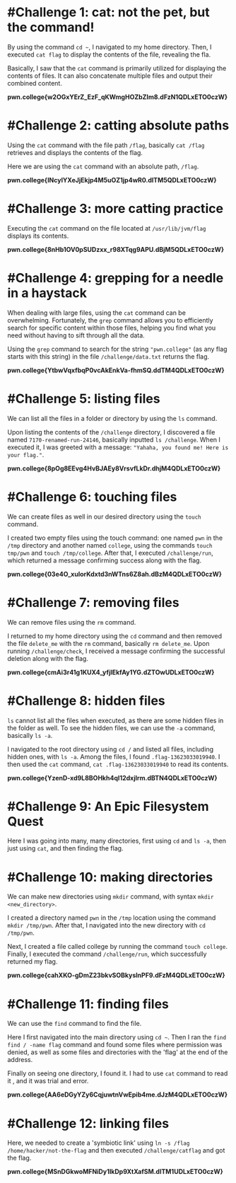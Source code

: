 # #Challenge 1: cat: not the pet, but the command!

By using the command `cd ~`, I navigated to my home directory. Then, I executed `cat flag` to display the contents of the file, revealing the fla.

Basically, I saw that the `cat` command is primarily utilized for displaying the contents of files. It can also concatenate multiple files and output their combined content.

**pwn.college{w2OGxYErZ_EzF_qKWmgHOZbZIm8.dFzN1QDLxETO0czW}**

# #Challenge 2: catting absolute paths

Using the `cat` command with the file path `/flag`, basically `cat /flag` retrieves and displays the contents of the flag.

Here we are using the `cat` command with an absolute path, `/flag`.

**pwn.college{INcylYXeJjEkjp4M5uOZ1jp4wR0.dlTM5QDLxETO0czW}**

# #Challenge 3: more catting practice

Executing the `cat` command on the file located at `/usr/lib/jvm/flag` displays its contents.

**pwn.college{8nHb1OV0pSUDzxx_r98XTqg9APU.dBjM5QDLxETO0czW}**

# #Challenge 4: grepping for a needle in a haystack

When dealing with large files, using the `cat` command can be overwhelming. Fortunately, the `grep` command allows you to efficiently search for specific content within those files, helping you find what you need without having to sift through all the data.

Using the `grep` command to search for the string `"pwn.college"` (as any flag starts with this string) in the file `/challenge/data.txt` returns the flag.

**pwn.college{YtbwVqxfbqP0vcAkEnkVa-fhmSQ.ddTM4QDLxETO0czW}**

# #Challenge 5: listing files

We can list all the files in a folder or directory by using the `ls` command.

Upon listing the contents of the `/challenge` directory, I discovered a file named `7170-renamed-run-24146`, basically inputted `ls /challenge`. When I executed it, I was greeted with a message: `"Yahaha, you found me! Here is your flag."`.

**pwn.college{8pOg8EEvg4HvBJAEy8VrsvfLkDr.dhjM4QDLxETO0czW}**

# #Challenge 6: touching files

We can create files as well in our desired directory using the `touch` command.

I created two empty files using the touch command: one named `pwn` in the `/tmp` directory and another named `college`, using the commands `touch tmp/pwn` and `touch /tmp/college`. After that, I executed `/challenge/run`, which returned a message confirming success along with the flag.

**pwn.college{03e4O_xulorKdxtd3nWTns6Z8ah.dBzM4QDLxETO0czW}**

# #Challenge 7: removing files

We can remove files using the `rm` command.

I returned to my home directory using the `cd` command and then removed the file `delete_me` with the `rm` command, basically `rm delete_me`. Upon running `/challenge/check`, I received a message confirming the successful deletion along with the flag.

**pwn.college{cmAi3r41g1KUX4_yfjlEkfAy1YG.dZTOwUDLxETO0czW}**

# #Challenge 8: hidden files

`ls` cannot list all the files when executed, as there are some hidden files in the folder as well. To see the hidden files, we can use the `-a` command, basically `ls -a`.

I navigated to the root directory using `cd /` and listed all files, including hidden ones, with `ls -a`. Among the files, I found `.flag-13623033019940`. I then used the `cat` command, `cat .flag-13623033019940` to read its contents.

**pwn.college{YzenD-xd9L8BOHkh4qI12dxjlrm.dBTN4QDLxETO0czW}**

# #Challenge 9: An Epic Filesystem Quest

Here I was going into many, many directories, first using `cd` and `ls -a`, then just using `cat`, and then finding the flag.



# #Challenge 10: making directories

We can make new directories using `mkdir` command, with syntax `mkdir <new_directory>`.

I created a directory named `pwn` in the `/tmp` location using the command `mkdir /tmp/pwn`. After that, I navigated into the new directory with `cd /tmp/pwn`. 

Next, I created a file called college by running the command `touch college`. Finally, I executed the command `/challenge/run`, which successfully returned my flag.

**pwn.college{cahXKO-gDmZ23bkvSOBkyslnPF9.dFzM4QDLxETO0czW}**

# #Challenge 11: finding files

We can use the `find` command to find the file.

Here I first navigated into the main directory using `cd ~`. Then I ran the `find find / -name flag` command and found some files where permission was denied, as well as some files and directories with the 'flag' at the end of the address.

Finally on seeing one directory, I found it. I had to use `cat` command to read it , and it was trial and error.

**pwn.college{AA6eDGyYZy6CqjuwtnVwEpib4me.dJzM4QDLxETO0czW}**

# #Challenge 12: linking files

Here, we needed to create a 'symbiotic link' using `ln -s /flag /home/hacker/not-the-flag` and then executed `/challenge/catflag` and got the flag.

**pwn.college{MSnDGkwoMFNiDy1IkDp9XtXafSM.dlTM1UDLxETO0czW}**

